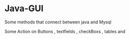 # Java-GUI
Some methods that connect between java and Mysql

Some Action on Buttons , textfields , checkBoxs , tables and 
